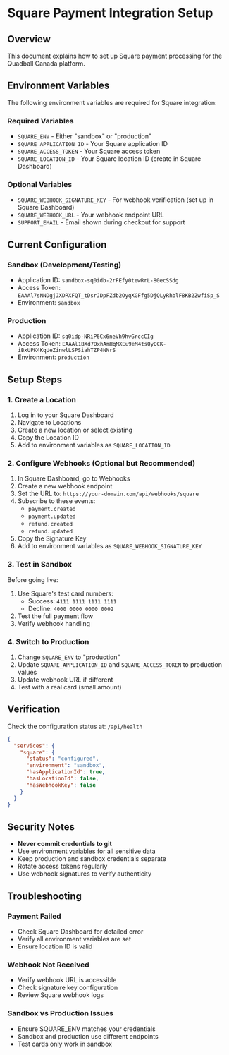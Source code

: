 # Square Payment Integration Setup

## Overview

This document explains how to set up Square payment processing for the Quadball Canada platform.

## Environment Variables

The following environment variables are required for Square integration:

### Required Variables

- `SQUARE_ENV` - Either "sandbox" or "production"
- `SQUARE_APPLICATION_ID` - Your Square application ID
- `SQUARE_ACCESS_TOKEN` - Your Square access token
- `SQUARE_LOCATION_ID` - Your Square location ID (create in Square Dashboard)

### Optional Variables

- `SQUARE_WEBHOOK_SIGNATURE_KEY` - For webhook verification (set up in Square Dashboard)
- `SQUARE_WEBHOOK_URL` - Your webhook endpoint URL
- `SUPPORT_EMAIL` - Email shown during checkout for support

## Current Configuration

### Sandbox (Development/Testing)

- Application ID: `sandbox-sq0idb-2rFEfy0tewRrL-80ecSSdg`
- Access Token: `EAAAl7sNNDgjJXDRXFQT_tDsrJDpFZdb2OyqXGFfg5DjQLyRhblF8KB2ZwfiSp_S`
- Environment: `sandbox`

### Production

- Application ID: `sq0idp-NRiP6Cx6neVh9hvGrccCIg`
- Access Token: `EAAAl1BXd7DxhAmHqMXEu9eM4tsQyQCK-iBxUPK4KqUeZinwlLSPSiahTZP4NNrS`
- Environment: `production`

## Setup Steps

### 1. Create a Location

1. Log in to your Square Dashboard
2. Navigate to Locations
3. Create a new location or select existing
4. Copy the Location ID
5. Add to environment variables as `SQUARE_LOCATION_ID`

### 2. Configure Webhooks (Optional but Recommended)

1. In Square Dashboard, go to Webhooks
2. Create a new webhook endpoint
3. Set the URL to: `https://your-domain.com/api/webhooks/square`
4. Subscribe to these events:
   - `payment.created`
   - `payment.updated`
   - `refund.created`
   - `refund.updated`
5. Copy the Signature Key
6. Add to environment variables as `SQUARE_WEBHOOK_SIGNATURE_KEY`

### 3. Test in Sandbox

Before going live:

1. Use Square's test card numbers:
   - Success: `4111 1111 1111 1111`
   - Decline: `4000 0000 0000 0002`
2. Test the full payment flow
3. Verify webhook handling

### 4. Switch to Production

1. Change `SQUARE_ENV` to "production"
2. Update `SQUARE_APPLICATION_ID` and `SQUARE_ACCESS_TOKEN` to production values
3. Update webhook URL if different
4. Test with a real card (small amount)

## Verification

Check the configuration status at: `/api/health`

```json
{
  "services": {
    "square": {
      "status": "configured",
      "environment": "sandbox",
      "hasApplicationId": true,
      "hasLocationId": false,
      "hasWebhookKey": false
    }
  }
}
```

## Security Notes

- **Never commit credentials to git**
- Use environment variables for all sensitive data
- Keep production and sandbox credentials separate
- Rotate access tokens regularly
- Use webhook signatures to verify authenticity

## Troubleshooting

### Payment Failed

- Check Square Dashboard for detailed error
- Verify all environment variables are set
- Ensure location ID is valid

### Webhook Not Received

- Verify webhook URL is accessible
- Check signature key configuration
- Review Square webhook logs

### Sandbox vs Production Issues

- Ensure SQUARE_ENV matches your credentials
- Sandbox and production use different endpoints
- Test cards only work in sandbox
